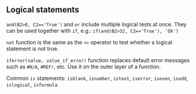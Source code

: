 
## Logical statements

`and(B2>0, C2=='True')` and `or` include multiple logical tests at once. They can be used together with `if`, e.g.: `if(and(B2>32, C2=='True'), 'Ok')`

`not` function is the same as the `<>` operator to test whether a logical statement is not true.

`iferror(value, value_if_error)` function replaces default error messages such as `#N/A`, `#REF!`, etc. Use it on the outer layer of a function.

Common `is` statements: `isblank`, `isnumber`, `istext`, `iserror`, `iseven`, `isodd`, `islogical`, `isformula`
